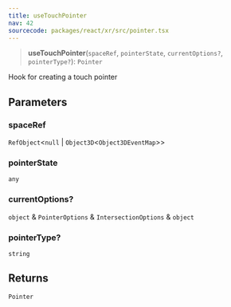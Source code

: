 ```yaml
---
title: useTouchPointer
nav: 42
sourcecode: packages/react/xr/src/pointer.tsx
---
```


> **useTouchPointer**(`spaceRef`, `pointerState`, `currentOptions?`, `pointerType?`): `Pointer`

Hook for creating a touch pointer

## Parameters

### spaceRef

`RefObject`\<`null` \| `Object3D`\<`Object3DEventMap`\>\>

### pointerState

`any`

### currentOptions?

`object` & `PointerOptions` & `IntersectionOptions` & `object`

### pointerType?

`string`

## Returns

`Pointer`
